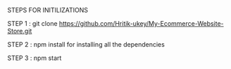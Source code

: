 STEPS FOR INITILIZATIONS

STEP 1 : git clone https://github.com/Hritik-ukey/My-Ecommerce-Website-Store.git




STEP 2 : npm install for installing all the dependencies 




STEP 3 : npm start 
